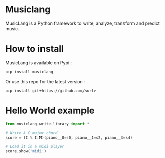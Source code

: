 Musiclang
=========


MusicLang is a Python framework to write, analyze, transform and predict music. 


How to install
==============

MusicLang is available on Pypi : 
```
pip install musiclang
```

Or use this repo for the latest version : 
```
pip install git+https://github.com/<url>
```

Hello World example
===================

```python
from musiclang.write.library import *

# Write A C major chord
score = (I % I.M)(piano__0=s0, piano__1=s2, piano__3=s4)

# Load it in a midi player
score.show('midi')
```

